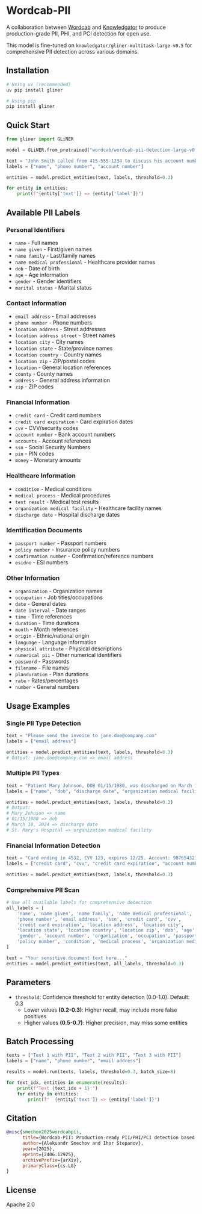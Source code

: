 # Wordcab-PII

A collaboration between [Wordcab](https://wordcab.com) and [Knowledgator](https://www.knowledgator.com/) to produce production-grade PII, PHI, and PCI detection for open use.

This model is fine-tuned on `knowledgator/gliner-multitask-large-v0.5` for comprehensive PII detection across various domains.

## Installation

```bash
# Using uv (recommended)
uv pip install gliner

# Using pip
pip install gliner
```

## Quick Start

```python
from gliner import GLiNER

model = GLiNER.from_pretrained("wordcab/wordcab-pii-detection-large-v0.3")

text = "John Smith called from 415-555-1234 to discuss his account number 12345678."
labels = ["name", "phone number", "account number"]

entities = model.predict_entities(text, labels, threshold=0.3)

for entity in entities:
    print(f"{entity['text']} => {entity['label']}")
```

## Available PII Labels

### Personal Identifiers
- `name` - Full names
- `name given` - First/given names
- `name family` - Last/family names
- `name medical professional` - Healthcare provider names
- `dob` - Date of birth
- `age` - Age information
- `gender` - Gender identifiers
- `marital status` - Marital status

### Contact Information
- `email address` - Email addresses
- `phone number` - Phone numbers
- `location address` - Street addresses
- `location address street` - Street names
- `location city` - City names
- `location state` - State/province names
- `location country` - Country names
- `location zip` - ZIP/postal codes
- `location` - General location references
- `county` - County names
- `address` - General address information
- `zip` - ZIP codes

### Financial Information
- `credit card` - Credit card numbers
- `credit card expiration` - Card expiration dates
- `cvv` - CVV/security codes
- `account number` - Bank account numbers
- `accounts` - Account references
- `ssn` - Social Security Numbers
- `pin` - PIN codes
- `money` - Monetary amounts

### Healthcare Information
- `condition` - Medical conditions
- `medical process` - Medical procedures
- `test result` - Medical test results
- `organization medical facility` - Healthcare facility names
- `discharge date` - Hospital discharge dates

### Identification Documents
- `passport number` - Passport numbers
- `policy number` - Insurance policy numbers
- `confirmation number` - Confirmation/reference numbers
- `esidno` - ESI numbers

### Other Information
- `organization` - Organization names
- `occupation` - Job titles/occupations
- `date` - General dates
- `date interval` - Date ranges
- `time` - Time references
- `duration` - Time durations
- `month` - Month references
- `origin` - Ethnic/national origin
- `language` - Language information
- `physical attribute` - Physical descriptions
- `numerical pii` - Other numerical identifiers
- `password` - Passwords
- `filename` - File names
- `planduration` - Plan durations
- `rate` - Rates/percentages
- `number` - General numbers

## Usage Examples

### Single PII Type Detection

```python
text = "Please send the invoice to jane.doe@company.com"
labels = ["email address"]

entities = model.predict_entities(text, labels, threshold=0.3)
# Output: jane.doe@company.com => email address
```

### Multiple PII Types

```python
text = "Patient Mary Johnson, DOB 01/15/1980, was discharged on March 10, 2024 from St. Mary's Hospital"
labels = ["name", "dob", "discharge date", "organization medical facility"]

entities = model.predict_entities(text, labels, threshold=0.3)
# Output:
# Mary Johnson => name
# 01/15/1980 => dob
# March 10, 2024 => discharge date
# St. Mary's Hospital => organization medical facility
```

### Financial Information Detection

```python
text = "Card ending in 4532, CVV 123, expires 12/25. Account: 9876543210"
labels = ["credit card", "cvv", "credit card expiration", "account number"]

entities = model.predict_entities(text, labels, threshold=0.3)
```

### Comprehensive PII Scan

```python
# Use all available labels for comprehensive detection
all_labels = [
    'name', 'name given', 'name family', 'name medical professional',
    'phone number', 'email address', 'ssn', 'credit card', 'cvv',
    'credit card expiration', 'location address', 'location city',
    'location state', 'location country', 'location zip', 'dob', 'age',
    'gender', 'account number', 'organization', 'occupation', 'passport number',
    'policy number', 'condition', 'medical process', 'organization medical facility'
]

text = "Your sensitive document text here..."
entities = model.predict_entities(text, all_labels, threshold=0.3)
```

## Parameters

- `threshold`: Confidence threshold for entity detection (0.0-1.0). Default: 0.3
  - Lower values **(0.2-0.3)**: Higher recall, may include more false positives
  - Higher values **(0.5-0.7)**: Higher precision, may miss some entities

## Batch Processing

```python
texts = ["Text 1 with PII", "Text 2 with PII", "Text 3 with PII"]
labels = ["name", "phone number", "email address"]

results = model.run(texts, labels, threshold=0.3, batch_size=8)

for text_idx, entities in enumerate(results):
    print(f"Text {text_idx + 1}:")
    for entity in entities:
        print(f"  {entity['text']} => {entity['label']}")
```

## Citation

```bibtex
@misc{smechov2025wordcabpii,
      title={Wordcab-PII: Production-ready PII/PHI/PCI detection based on GLiNER multi-task},
      author={Aleksandr Smechov and Ihor Stepanov},
      year={2025},
      eprint={2406.12925},
      archivePrefix={arXiv},
      primaryClass={cs.LG}
}
```

## License

Apache 2.0